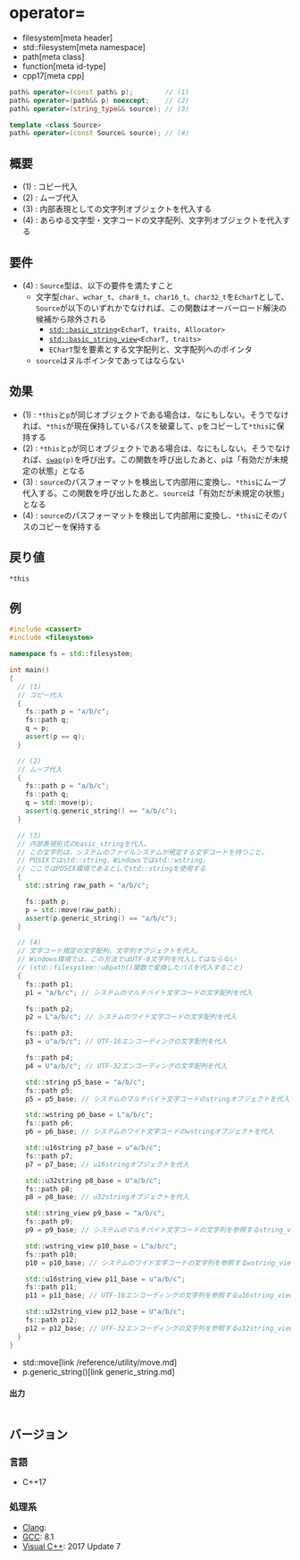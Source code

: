 # operator=
* filesystem[meta header]
* std::filesystem[meta namespace]
* path[meta class]
* function[meta id-type]
* cpp17[meta cpp]

```cpp
path& operator=(const path& p);        // (1)
path& operator=(path&& p) noexcept;    // (2)
path& operator=(string_type&& source); // (3)

template <class Source>
path& operator=(const Source& source); // (4)
```

## 概要
- (1) : コピー代入
- (2) : ムーブ代入
- (3) : 内部表現としての文字列オブジェクトを代入する
- (4) : あらゆる文字型・文字コードの文字配列、文字列オブジェクトを代入する


## 要件
- (4) : `Source`型は、以下の要件を満たすこと
    - 文字型`char`、`wchar_t`、`char8_t`、`char16_t`、`char32_t`を`EcharT`として、`Source`が以下のいずれかでなければ、この関数はオーバーロード解決の候補から除外される
        - [`std::basic_string`](/reference/string/basic_string.md)`<EcharT, traits, Allocator>`
        - [`std::basic_string_view`](/reference/string_view/basic_string_view.md)`<EcharT, traits>`
        - `ECharT`型を要素とする文字配列と、文字配列へのポインタ
    - `source`はヌルポインタであってはならない


## 効果
- (1) : `*this`と`p`が同じオブジェクトである場合は、なにもしない。そうでなければ、`*this`が現在保持しているパスを破棄して、`p`をコピーして`*this`に保持する
- (2) : `*this`と`p`が同じオブジェクトである場合は、なにもしない。そうでなければ、[`swap`](swap.md)`(p)`を呼び出す。この関数を呼び出したあと、`p`は「有効だが未規定の状態」となる
- (3) : `source`のパスフォーマットを検出して内部用に変換し、`*this`にムーブ代入する。この関数を呼び出したあと、`source`は「有効だが未規定の状態」となる
- (4) : `source`のパスフォーマットを検出して内部用に変換し、`*this`にそのパスのコピーを保持する


## 戻り値
`*this`


## 例
```cpp example
#include <cassert>
#include <filesystem>

namespace fs = std::filesystem;

int main()
{
  // (1)
  // コピー代入
  {
    fs::path p = "a/b/c";
    fs::path q;
    q = p;
    assert(p == q);
  }

  // (2)
  // ムーブ代入
  {
    fs::path p = "a/b/c";
    fs::path q;
    q = std::move(p);
    assert(q.generic_string() == "a/b/c");
  }

  // (3)
  // 内部表現形式のbasic_stringを代入。
  // この文字列は、システムのファイルシステムが規定する文字コードを持つこと。
  // POSIXではstd::string、Windowsではstd::wstring。
  // ここではPOSIX環境であるとしてstd::stringを使用する
  {
    std::string raw_path = "a/b/c";

    fs::path p;
    p = std::move(raw_path);
    assert(p.generic_string() == "a/b/c");
  }

  // (4)
  // 文字コード規定の文字配列、文字列オブジェクトを代入。
  // Windows環境では、この方法ではUTF-8文字列を代入してはならない
  // (std::filesystem::u8path()関数で変換したパスを代入すること)
  {
    fs::path p1;
    p1 = "a/b/c"; // システムのマルチバイト文字コードの文字配列を代入

    fs::path p2;
    p2 = L"a/b/c"; // システムのワイド文字コードの文字配列を代入

    fs::path p3;
    p3 = u"a/b/c"; // UTF-16エンコーディングの文字配列を代入

    fs::path p4;
    p4 = U"a/b/c"; // UTF-32エンコーディングの文字配列を代入

    std::string p5_base = "a/b/c";
    fs::path p5;
    p5 = p5_base; // システムのマルチバイト文字コードのstringオブジェクトを代入

    std::wstring p6_base = L"a/b/c";
    fs::path p6;
    p6 = p6_base; // システムのワイド文字コードのwstringオブジェクトを代入

    std::u16string p7_base = u"a/b/c";
    fs::path p7;
    p7 = p7_base; // u16stringオブジェクトを代入

    std::u32string p8_base = U"a/b/c";
    fs::path p8;
    p8 = p8_base; // u32stringオブジェクトを代入

    std::string_view p9_base = "a/b/c";
    fs::path p9;
    p9 = p9_base; // システムのマルチバイト文字コードの文字列を参照するstring_viewオブジェクトを代入

    std::wstring_view p10_base = L"a/b/c";
    fs::path p10;
    p10 = p10_base; // システムのワイド文字コードの文字列を参照するwstring_viewオブジェクトを代入

    std::u16string_view p11_base = u"a/b/c";
    fs::path p11;
    p11 = p11_base; // UTF-16エンコーディングの文字列を参照するu16string_viewオブジェクトを代入

    std::u32string_view p12_base = U"a/b/c";
    fs::path p12;
    p12 = p12_base; // UTF-32エンコーディングの文字列を参照するu32string_viewオブジェクトを代入
  }
}
```
* std::move[link /reference/utility/move.md]
* p.generic_string()[link generic_string.md]

#### 出力
```
```


## バージョン
### 言語
- C++17

### 処理系
- [Clang](/implementation.md#clang):
- [GCC](/implementation.md#gcc): 8.1
- [Visual C++](/implementation.md#visual_cpp): 2017 Update 7
